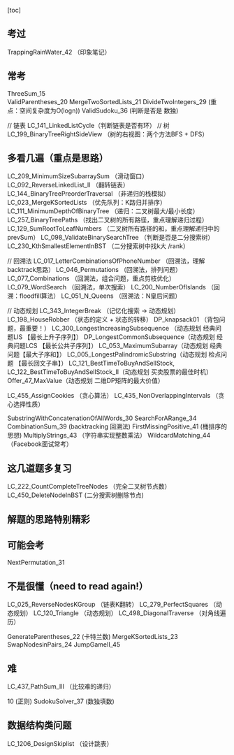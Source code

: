 [toc]
## 考过
TrappingRainWater_42 （印象笔记）

## 常考
ThreeSum_15     
ValidParentheses_20
MergeTwoSortedLists_21
DivideTwoIntegers_29 (重点：空间复杂度为O(logn))
ValidSudoku_36  (判断是否是 数独)

// 链表
LC_141_LinkedListCycle（判断链表是否有环）
// 树
LC_199_BinaryTreeRightSideView （树的右视图：两个方法BFS + DFS）

## 多看几遍（重点是思路）
LC_209_MinimumSizeSubarraySum （滑动窗口）
LC_092_ReverseLinkedList_II （翻转链表）
LC_144_BinaryTreePreorderTraversal （非递归的栈模拟）
LC_023_MergeKSortedLists （优先队列：K路归并排序）
LC_111_MinimumDepthOfBinaryTree （递归：二叉树最大/最小长度）
LC_257_BinaryTreePaths （找出二叉树的所有路径，重点理解递归过程）
LC_129_SumRootToLeafNumbers （二叉树所有路径的和，重点理解递归中的prevSum）
LC_098_ValidateBinarySearchTree （判断是否是二分搜索树）
LC_230_KthSmallestElementInBST （二分搜索树中找k大 /rank）

// 回溯法
LC_017_LetterCombinationsOfPhoneNumber （回溯法，理解backtrack思路）
LC_046_Permutations （回溯法，排列问题）
LC_077_Combinations （回溯法，组合问题，重点剪枝优化）
LC_079_WordSearch （回溯法，单次搜索）
LC_200_NumberOfIslands （回溯：floodfill算法）
LC_051_N_Queens （回溯法：N皇后问题）

// 动态规划
LC_343_IntegerBreak （记忆化搜索 -> 动态规划）
LC_198_HouseRobber （状态的定义 + 状态的转移）
DP_knapsack01 （背包问题，最重要！）
LC_300_LongestIncreasingSubsequence （动态规划 经典问题LIS 【最长上升子序列】）
DP_LongestCommonSubsequence（动态规划 经典问题LCS 【最长公共子序列】）
LC_053_MaximumSubarray（动态规划 经典问题【最大子序和】）
LC_005_LongestPalindromicSubstring（动态规划 检点问题 【最长回文子串】）
LC_121_BestTimeToBuyAndSellStock, LC_122_BestTimeToBuyAndSellStock_II（动态规划 买卖股票的最佳时机）
Offer_47_MaxValue（动态规划 二维DP矩阵的最大价值）

LC_455_AssignCookies （贪心算法）
LC_435_NonOverlappingIntervals （贪心选择性质）


SubstringWithConcatenationOfAllWords_30
SearchForARange_34
CombinationSum_39 (backtracking 回溯法)
FirstMissingPositive_41 (桶排序的思想)
MultiplyStrings_43 （字符串实现整数乘法）
WildcardMatching_44 （Facebook面试常考）

## 这几道题多复习
LC_222_CountCompleteTreeNodes （完全二叉树节点数）
LC_450_DeleteNodeInBST (二分搜索树删除节点)

## 解题的思路特别精彩

## 可能会考
NextPermutation_31


## 不是很懂（need to read again!）
LC_025_ReverseNodesKGroup （链表K翻转）
LC_279_PerfectSquares （动态规划）
LC_120_Triangle （动态规划）
LC_498_DiagonalTraverse （对角线遍历）

GenerateParentheses_22 (卡特兰数)
MergeKSortedLists_23
SwapNodesinPairs_24
JumpGameII_45


## 难
LC_437_PathSum_III （比较难的递归）

10 (正则)
SudokuSolver_37 (数独填数)

## 数据结构类问题
LC_1206_DesignSkiplist （设计跳表）

